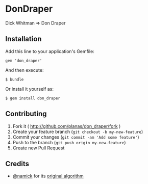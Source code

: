 # DonDraper

Dick Whitman => Don Draper

## Installation

Add this line to your application's Gemfile:

    gem 'don_draper'

And then execute:

    $ bundle

Or install it yourself as:

    $ gem install don_draper

## Contributing

1. Fork it ( http://github.com/planas/don_draper/fork )
2. Create your feature branch (`git checkout -b my-new-feature`)
3. Commit your changes (`git commit -am 'Add some feature'`)
4. Push to the branch (`git push origin my-new-feature`)
5. Create new Pull Request

## Credits
* [@namick](https://github.com/namick) for its [original algorithm](https://github.com/namick/scatter_swap/blob/master/lib/scatter_swap/hasher.rb)

